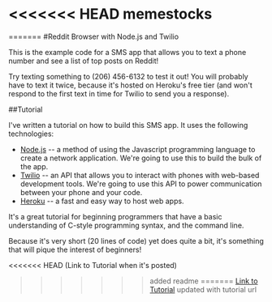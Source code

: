 <<<<<<< HEAD
memestocks
==========
=======
#Reddit Browser with Node.js and Twilio

This is the example code for a SMS app that allows you to text a phone number and see a list of top posts on Reddit!

Try texting something to (206) 456-6132 to test it out! You will probably have to text it twice, because it's hosted on Heroku's free tier (and won't respond to the first text in time for Twilio to send you a response). 

##Tutorial

I've written a tutorial on how to build this SMS app. It uses the following technologies:

* [Node.js](http://nodejs.org) -- a method of using the Javascript programming language to create a network application. We're going to use this to build the bulk of the app. 
* [Twilio](http://twilio.com/) -- an API that allows you to interact with phones with web-based development tools. We're going to use this API to power communication between your phone and your code. 
* [Heroku](http://heroku.com/) -- a fast and easy way to host web apps. 

It's a great tutorial for beginning programmers that have a basic understanding of C-style programming syntax, and the command line. 

Because it's very short (20 lines of code) yet does quite a bit, it's something that will pique the interest of beginners! 

<<<<<<< HEAD
(Link to Tutorial when it's posted)
>>>>>>> added readme
=======
[Link to Tutorial](http://blog.studentrnd.org/post/36041434495/tutorial-creating-a-reddit-browser-with-node-js-and)
>>>>>>> updated with tutorial url

